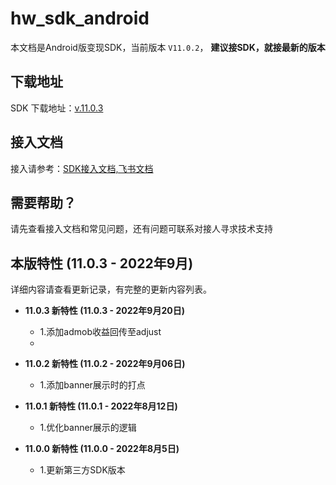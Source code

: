 # hw_sdk_android

本文档是Android版变现SDK，当前版本 `V11.0.2`， <b>  建议接SDK，就接最新的版本 </B>

## 下载地址

SDK 下载地址：[v.11.0.3](https://github.com/artwl/hw_game_mp_sdk_admob_android_public/releases)

## 接入文档

接入请参考：[SDK接入文档,飞书文档](https://hellowd.feishu.cn/docx/doxcnFbHOGWredEao5tfds4Wlug)

## 需要帮助？

请先查看接入文档和常见问题，还有问题可联系对接人寻求技术支持

## 本版特性 (11.0.3 - 2022年9月)

详细内容请查看更新记录，有完整的更新内容列表。
- **11.0.3 新特性 (11.0.3 - 2022年9月20日)**
  - 1.添加admob收益回传至adjust
  - 
- **11.0.2 新特性 (11.0.2 - 2022年9月06日)**
  - 1.添加banner展示时的打点
  
- **11.0.1 新特性 (11.0.1 - 2022年8月12日)**
  - 1.优化banner展示的逻辑
  
- **11.0.0 新特性 (11.0.0 - 2022年8月5日)**
  - 1.更新第三方SDK版本
